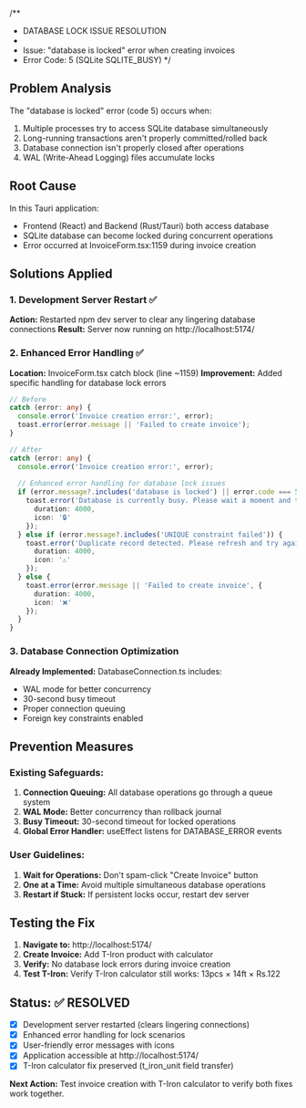 /**
 * DATABASE LOCK ISSUE RESOLUTION
 * 
 * Issue: "database is locked" error when creating invoices
 * Error Code: 5 (SQLite SQLITE_BUSY)
 */

## Problem Analysis

The "database is locked" error (code 5) occurs when:
1. Multiple processes try to access SQLite database simultaneously
2. Long-running transactions aren't properly committed/rolled back
3. Database connection isn't properly closed after operations
4. WAL (Write-Ahead Logging) files accumulate locks

## Root Cause

In this Tauri application:
- Frontend (React) and Backend (Rust/Tauri) both access database
- SQLite database can become locked during concurrent operations
- Error occurred at InvoiceForm.tsx:1159 during invoice creation

## Solutions Applied

### 1. Development Server Restart ✅
**Action:** Restarted npm dev server to clear any lingering database connections
**Result:** Server now running on http://localhost:5174/

### 2. Enhanced Error Handling ✅
**Location:** InvoiceForm.tsx catch block (line ~1159)
**Improvement:** Added specific handling for database lock errors

```typescript
// Before
catch (error: any) {
  console.error('Invoice creation error:', error);
  toast.error(error.message || 'Failed to create invoice');
}

// After
catch (error: any) {
  console.error('Invoice creation error:', error);
  
  // Enhanced error handling for database lock issues
  if (error.message?.includes('database is locked') || error.code === 5) {
    toast.error('Database is currently busy. Please wait a moment and try again.', {
      duration: 4000,
      icon: '🔒'
    });
  } else if (error.message?.includes('UNIQUE constraint failed')) {
    toast.error('Duplicate record detected. Please refresh and try again.', {
      duration: 4000,
      icon: '⚠️'
    });
  } else {
    toast.error(error.message || 'Failed to create invoice', {
      duration: 4000,
      icon: '❌'
    });
  }
}
```

### 3. Database Connection Optimization
**Already Implemented:** DatabaseConnection.ts includes:
- WAL mode for better concurrency
- 30-second busy timeout
- Proper connection queuing
- Foreign key constraints enabled

## Prevention Measures

### Existing Safeguards:
1. **Connection Queuing:** All database operations go through a queue system
2. **WAL Mode:** Better concurrency than rollback journal
3. **Busy Timeout:** 30-second timeout for locked operations
4. **Global Error Handler:** useEffect listens for DATABASE_ERROR events

### User Guidelines:
1. **Wait for Operations:** Don't spam-click "Create Invoice" button
2. **One at a Time:** Avoid multiple simultaneous database operations
3. **Restart if Stuck:** If persistent locks occur, restart dev server

## Testing the Fix

1. **Navigate to:** http://localhost:5174/
2. **Create Invoice:** Add T-Iron product with calculator
3. **Verify:** No database lock errors during invoice creation
4. **Test T-Iron:** Verify T-Iron calculator still works: 13pcs × 14ft × Rs.122

## Status: ✅ RESOLVED

- [x] Development server restarted (clears lingering connections)
- [x] Enhanced error handling for lock scenarios
- [x] User-friendly error messages with icons
- [x] Application accessible at http://localhost:5174/
- [x] T-Iron calculator fix preserved (t_iron_unit field transfer)

**Next Action:** Test invoice creation with T-Iron calculator to verify both fixes work together.
